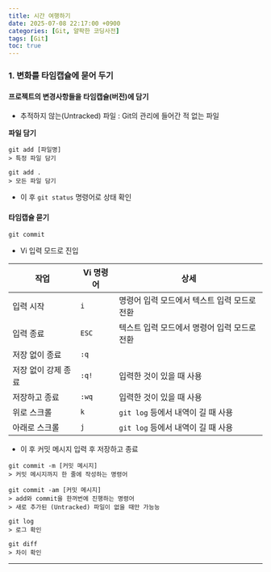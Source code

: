 ```yaml
---
title: 시간 여행하기
date: 2025-07-08 22:17:00 +0900
categories: [Git, 얄팍한 코딩사전]
tags: [Git]
toc: true
---
```


### **1. 변화를 타임캡슐에 묻어 두기**

#### **프로젝트의 변경사항들을 타임캡슐(버전)에 담기**

- 추적하지 않는(Untracked) 파일 : Git의 관리에 들어간 적 없는 파일

**파일 담기**
```terminal
git add [파일명]
> 특정 파일 담기

git add .
> 모든 파일 담기
```
- 이 후 `git status` 명령어로 상태 확인

#### **타임캡슐 묻기**

```terminal
git commit
```
- Vi 입력 모드로 진입

| 작업                | Vi 명령어 | 상세                                         |
| ------------------- | --------- | -------------------------------------------- |
| 입력 시작           | `i`       | 명령어 입력 모드에서 텍스트 입력 모드로 전환 |
| 입력 종료           | `ESC`     | 텍스트 입력 모드에서 명령어 입력 모드로 전환 |
| 저장 없이 종료      | `:q`      |                                              |
| 저장 없이 강제 종료 | `:q!`     | 입력한 것이 있을 때 사용                     |
| 저장하고 종료       | `:wq`     | 입력한 것이 있을 때 사용                     |
| 위로 스크롤         | `k`       | `git log` 등에서 내역이 길 때 사용           |
| 아래로 스크롤       | `j`       | `git log` 등에서 내역이 길 때 사용           |

- 이 후 커밋 메시지 입력 후 저장하고 종료

```terminal
git commit -m [커밋 메시지]
> 커밋 메시지까지 한 줄에 작성하는 명령어

git commit -am [커밋 메시지]
> add와 commit을 한꺼번에 진행하는 명령어
> 새로 추가된 (Untracked) 파일이 없을 때만 가능능
```

```terminal
git log
> 로그 확인

git diff
> 차이 확인
```

---
